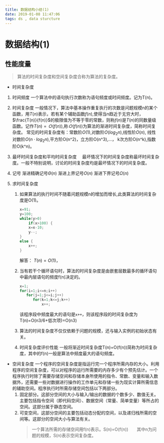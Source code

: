 ```yaml
---
title: 数据结构小结(1)
date: 2019-01-08 11:47:06
tags: ds , data sturcture
---
```

# 数据结构(1)
## 性能度量
> 算法的时间复杂度和空间复杂度合称为算法的复杂度。
* 时间复杂度

1. 时间频度 一个算法中的语句执行次数称为语句频度或时间频度。记为T(n)。

2. 时间复杂度 一般情况下，算法中基本操作重复执行的次数是问题规模n的某个函数，用$T(n)$表示，若有某个辅助函数$f(n)$,使得当$n$趋近于无穷大时，$\frac{T(n)}{f(n)}$的极限值为不等于零的常数，则称$f(n)$是$T(n)$的同数量级函数。记作$T(n)=Ｏ(f(n))$,称$Ｏ(f(n))$为算法的渐进时间复杂度，简称时间复杂度。
	常见的时间复杂度有：常数阶$O(1)$,对数阶$O(log_2n)$,线性阶$O(n)$, 线性对数阶$O(n\cdot log_2n)$,平方阶O(n^2)，立方阶O(n^3),…， k次方阶O(n^k),指数阶O(k^n)。
3. 最坏时间复杂度和平均时间复杂度 　最坏情况下的时间复杂度称最坏时间复杂度。一般不特别说明，讨论的时间复杂度均是最坏情况下的时间复杂度。
4. 记号
	渐进精确记号$\Theta(n)$
	渐进上界记号$O(n)$
	渐进下界记号$\Omega(n)$
5. 求时间复杂度
	1. 如果算法的执行时间不随着问题规模n的增加而增长,此类算法的时间复杂度是O(1)。
		``` cpp
		x=91;
		y=100;
		while(y>0)
		    if(x>100) {
		    x=x-10;
		    y--;
		}
		else {
		    x++;
		}
		```
		解答： $T(n)=O(1)$，

	2. 当有若干个循环语句时，算法的时间复杂度是由嵌套层数最多的循环语句中最内层语句的频度f(n)决定的。
		```cpp
		x=1;
		for(i=1;i<=n;i++)
		   for(j=1;j<=i;j++)
		      for(k=1;k<=j;k++)
		          x++;
		```

		该程序段中频度最大的语句是`x++`，则该程序段的时间复杂度为T(n)=O(n3/6+低次项)=O(n3)

      1. 算法的时间复杂度不仅仅依赖于问题的规模，还与输入实例的初始状态有关。

	5. 时间复杂度评价性能
	一般将渐近时间复杂度T(n)=O(f(n))简称为时间复杂度，其中的f(n)一般是算法中频度最大的语句频度。
* 空间复杂度
	一个程序的空间复杂度是指运行完一个程序所需内存的大小。利用程序的空间复杂度，可以对程序的运行所需要的内存多少有个预先估计。一个程序执行时除了需要存储空间和存储本身所使用的指令、常数、变量和输入数据外，还需要一些对数据进行操作的工作单元和存储一些为现实计算所需信息的辅助空间。程序执行时所需存储空间包括以下两部分。　　
	1. 固定部分。这部分空间的大小与输入/输出的数据的个数多少、数值无关。主要包括指令空间（即代码空间）、数据空间（常量、简单变量）等所占的空间。这部分属于静态空间。
	2. 可变空间，这部分空间的主要包括动态分配的空间，以及递归栈所需的空间等。这部分的空间大小与算法有关。
		> 一个算法所需的存储空间用f(n)表示。S(n)=O(f(n))　　其中n为问题的规模，S(n)表示空间复杂度。
